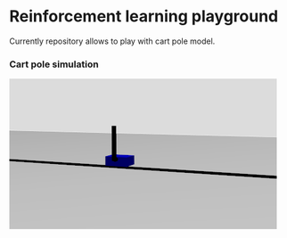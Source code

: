 # Reinforcement learning playground

Currently repository allows to play with cart pole model.

### Cart pole simulation
![cart pole](/img/cart_pole.png " ")
